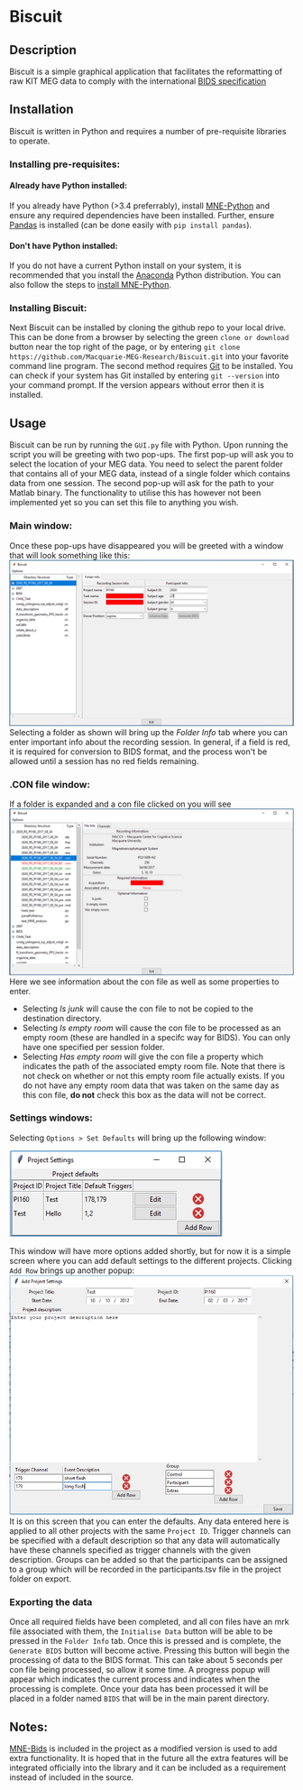 # Biscuit

## Description
Biscuit is a simple graphical application that facilitates the reformatting of raw KIT MEG data to comply with the international [BIDS specification](https://docs.google.com/document/d/1HFUkAEE-pB-angVcYe6pf_-fVf4sCpOHKesUvfb8Grc)

## Installation
Biscuit is written in Python and requires a number of pre-requisite libraries to operate.
### Installing pre-requisites:
#### Already have Python installed:
If you already have Python (>3.4 preferrably), install [MNE-Python](https://pypi.org/project/mne/) and ensure any required dependencies have been installed. Further, ensure [Pandas](https://pypi.org/project/pandas/) is installed (can be done easily with `pip install pandas`).
#### Don't have Python installed:
If you do not have a current Python install on your system, it is recommended that you install the [Anaconda](https://anaconda.org/anaconda/python) Python distribution. You can also follow the steps to [install MNE-Python](https://www.martinos.org/mne/stable/getting_started.html).
### Installing Biscuit:
Next Biscuit can be installed by cloning the github repo to your local drive.
This can be done from a browser by selecting the green `clone or download` button near the top right of the page, or by entering `git clone https://github.com/Macquarie-MEG-Research/Biscuit.git` into your favorite command line program. The second method requires [Git](https://git-scm.com/downloads) to be installed. You can check if your system has Git installed by entering `git --version` into your command prompt. If the version appears without error then it is installed.

## Usage
Biscuit can be run by running the `GUI.py` file with Python.
Upon running the script you will be greeting with two pop-ups.
The first pop-up will ask you to select the location of your MEG data. You need to select the parent folder that contains all of your MEG data, instead of a single folder which contains data from one session.
The second pop-up will ask for the path to your Matlab binary. The functionality to utilise this has however not been implemented yet so you can set this file to anything you wish.
### Main window:
Once these pop-ups have disappeared you will be greeted with a window that will look something like this:
![main_screen](docs/images/01-main_view.png)
Selecting a folder as shown will bring up the *Folder Info* tab where you can enter important info about the recording session. In general, if a field is red, it is required for conversion to BIDS format, and the process won't be allowed until a session has no red fields remaining.
### .CON file window:
If a folder is expanded and a con file clicked on you will see
![con_screen](docs/images/02-con_view.PNG)
Here we see information about the con file as well as some properties to enter.
- Selecting *Is junk* will cause the con file to not be copied to the destination directory.
- Selecting *Is empty room* will cause the con file to be processed as an empty room (these are handled in a specifc way for BIDS). You can only have one specified per session folder.
- Selecting *Has empty room* will give the con file a property which indicates the path of the associated empty room file. Note that there is not check on whether or not this empty room file actually exists. If you do not have any empty room data that was taken on the same day as this con file, **do not** check this box as the data will not be correct.
### Settings windows:
Selecting `Options > Set Defaults` will bring up the following window:

![settings_screen](docs/images/03-settings_view.PNG)

This window will have more options added shortly, but for now it is a simple screen where you can add default settings to the different projects.
Clicking `Add Row` brings up another popup:
![proj_settings_screen](docs/images/04-proj_settings_view.PNG)
It is on this screen that you can enter the defaults.
Any data entered here is applied to all other projects with the same `Project ID`.
Trigger channels can be specified with a default description so that any data will automatically have these channels specified as trigger channels with the given description.
Groups can be added so that the participants can be assigned to a group which will be recorded in the participants.tsv file in the project folder on export.

### Exporting the data
Once all required fields have been completed, and all con files have an mrk file associated with them, the `Initialise Data` button will be able to be pressed in the `Folder Info` tab. Once this is pressed and is complete, the `Generate BIDS` button will become active. Pressing this button will begin the processing of data to the BIDS format. This can take about 5 seconds per con file being processed, so allow it some time. A progress popup will appear which indicates the current process and indicates when the processing is complete.
Once your data has been processed it will be placed in a folder named `BIDS` that will be in the main parent directory.

## Notes:
[MNE-Bids](https://github.com/mne-tools/mne-bids) is included in the project as a modified version is used to add extra functionality. It is hoped that in the future all the extra features will be integrated officially into the library and it can be included as a requirement instead of included in the source.
